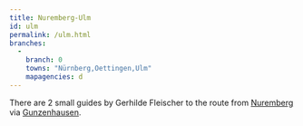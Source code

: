 ```yaml
---
title: Nuremberg-Ulm
id: ulm
permalink: /ulm.html
branches:
  -
    branch: 0
    towns: "Nürnberg,Oettingen,Ulm"
    mapagencies: d
---
```


There are 2 small guides by Gerhilde Fleischer to the route from [Nuremberg][0] via [Gunzenhausen][1].

[0]: http://www.amazon.de/exec/obidos/ASIN/3796609457/europaischefe-21
[1]: http://www.amazon.de/exec/obidos/ASIN/3796609554/europaischefe-21